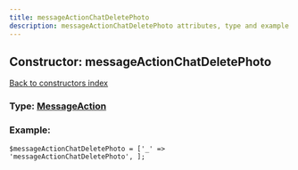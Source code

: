 ```yaml
---
title: messageActionChatDeletePhoto
description: messageActionChatDeletePhoto attributes, type and example
---
```

## Constructor: messageActionChatDeletePhoto  
[Back to constructors index](index.md)






### Type: [MessageAction](../types/MessageAction.md)


### Example:

```
$messageActionChatDeletePhoto = ['_' => 'messageActionChatDeletePhoto', ];
```
